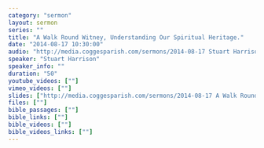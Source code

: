 ```yaml
---
category: "sermon"
layout: sermon
series: ""
title: "A Walk Round Witney, Understanding Our Spiritual Heritage."
date: "2014-08-17 10:30:00"
audio: "http://media.coggesparish.com/sermons/2014-08-17 Stuart Harrison.mp3"
speaker: "Stuart Harrison"
speaker_info: ""
duration: "50"
youtube_videos: [""]
vimeo_videos: [""]
slides: ["http://media.coggesparish.com/sermons/2014-08-17 A Walk Round Witney, Understanding Our Spiritual Heritage.pdf","http://media.coggesparish.com/sermons/2014-08-17 Wesley's Journals And His Visits To Witney.pdf"]
files: [""]
bible_passages: [""]
bible_links: [""]
bible_videos: [""]
bible_videos_links: [""]
---
```

